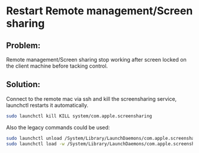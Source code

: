 # Restart Remote management/Screen sharing

## Problem: 

Remote management/Screen sharing stop working after screen locked on the client machine before tacking control. 

## Solution:

Connect to the remote mac via ssh and kill the screensharing service, launchctl restarts it automatically.

 ```sh
 sudo launchctl kill KILL system/com.apple.screensharing
```

Also the legacy commands could be used:

 ```sh
 sudo launchctl unload /System/Library/LaunchDaemons/com.apple.screensharing.plist  
sudo launchctl load -w /System/Library/LaunchDaemons/com.apple.screensharing.plist
```
